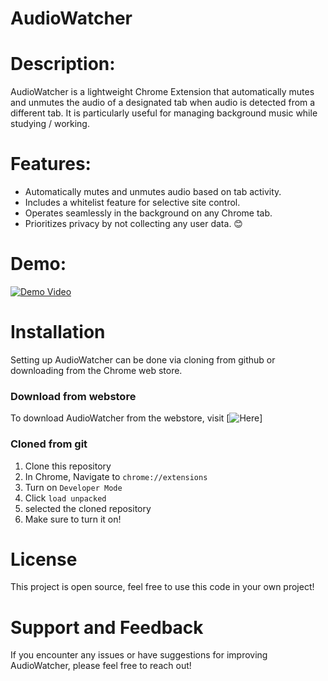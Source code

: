 # AudioWatcher

# Description:

AudioWatcher is a lightweight Chrome Extension that automatically mutes and unmutes the audio of a designated tab when audio is detected from a different tab. It is particularly useful for managing background music while studying / working.

# Features:

- Automatically mutes and unmutes audio based on tab activity.
- Includes a whitelist feature for selective site control.
- Operates seamlessly in the background on any Chrome tab.
- Prioritizes privacy by not collecting any user data. 😊

# Demo:

[![Demo Video]()]()

# Installation

Setting up AudioWatcher can be done via cloning from github or downloading from the Chrome web store.

### Download from webstore

To download AudioWatcher from the webstore, visit [![Here]()]

### Cloned from git

1. Clone this repository
2. In Chrome, Navigate to `chrome://extensions`
3. Turn on `Developer Mode`
4. Click `load unpacked`
5. selected the cloned repository
6. Make sure to turn it on!

# License

This project is open source, feel free to use this code in your own project!

# Support and Feedback

If you encounter any issues or have suggestions for improving AudioWatcher, please feel free to reach out!
